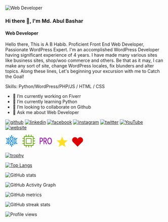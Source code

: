 ![Web Developer](https://scontent.fdac140-1.fna.fbcdn.net/v/t39.30808-6/274148526_488886199435871_8948919719979742304_n.png?_nc_cat=108&ccb=1-5&_nc_sid=e3f864&_nc_eui2=AeGEjDHQlqAL1DNJK0ccu5bGIo9e8C9P2ckij17wL0_ZySl_ocums6D0i1K5nNbojJ3WfbNApF3DJqPHeXcImQXk&_nc_ohc=4To3rX47QhkAX8nh94s&_nc_ht=scontent.fdac140-1.fna&oh=00_AT_daUVpDsH7z8S4xy4eH8LmThERL2cR9S3F4IznKVsL5A&oe=6214D32C)

### Hi there 👋, I'm Md. Abul Bashar
#### Web Developer


Hello there, This is A B Habib. Proficient Front End Web Developer, Passionate WordPress Expert. I'm an accomplished WordPress Developer having significant experience of 4 years. I have made many various sites like business sites, shop/woo commerce and others. Be that as it may, I can make any sort of site, change WordPress locales, fix blunders and alter topics. Along these lines, Let's beginning your excursion with me to Catch the Goal!

Skills: Python/WordPress/PHP/JS / HTML / CSS

- 🔭 I’m currently working on Fiverr 
- 🌱 I’m currently learning Python 
- 👯 I’m looking to collaborate on Github 
- 💬 Ask me about Web Developer 


[<img src='https://cdn.jsdelivr.net/npm/simple-icons@3.0.1/icons/github.svg' alt='github' height='40'>](https://github.com/abhabib)  [<img src='https://cdn.jsdelivr.net/npm/simple-icons@3.0.1/icons/linkedin.svg' alt='linkedin' height='40'>](https://www.linkedin.com/in/md-abul-bashar-30089b226//)  [<img src='https://cdn.jsdelivr.net/npm/simple-icons@3.0.1/icons/facebook.svg' alt='facebook' height='40'>](https://www.facebook.com/ab.habib.73744/)  [<img src='https://cdn.jsdelivr.net/npm/simple-icons@3.0.1/icons/instagram.svg' alt='instagram' height='40'>](https://www.instagram.com/mdabulbasharh/)  [<img src='https://cdn.jsdelivr.net/npm/simple-icons@3.0.1/icons/twitter.svg' alt='twitter' height='40'>](https://twitter.com/MdAbulBasar032)  [<img src='https://cdn.jsdelivr.net/npm/simple-icons@3.0.1/icons/youtube.svg' alt='YouTube' height='40'>](https://www.youtube.com/channel/UCHIjv_wOQFhztfyIZC_vpuA)  [<img src='https://cdn.jsdelivr.net/npm/simple-icons@3.0.1/icons/icloud.svg' alt='website' height='40'>](http://abhabib.info/)  

<a href='https://archiveprogram.github.com/'><img src='https://raw.githubusercontent.com/acervenky/animated-github-badges/master/assets/acbadge.gif' width='40' height='40'></a> <a href='https://docs.github.com/en/developers'><img src='https://raw.githubusercontent.com/acervenky/animated-github-badges/master/assets/devbadge.gif' width='40' height='40'></a> <a href='https://github.com/pricing'><img src='https://raw.githubusercontent.com/acervenky/animated-github-badges/master/assets/pro.gif' width='40' height='40'></a> <a href='https://stars.github.com/'><img src='https://raw.githubusercontent.com/acervenky/animated-github-badges/master/assets/starbadge.gif' width='35' height='35'></a> <a href='https://docs.github.com/en/github/supporting-the-open-source-community-with-github-sponsors'><img src='https://raw.githubusercontent.com/acervenky/animated-github-badges/master/assets/sponsorbadge.gif' width='35' height='35'></a> 

[![trophy](https://github-profile-trophy.vercel.app/?username=abhabib)](https://github.com/ryo-ma/github-profile-trophy)

[![Top Langs](https://github-readme-stats.vercel.app/api/top-langs/?username=abhabib)](https://github.com/anuraghazra/github-readme-stats)

![GitHub stats](https://github-readme-stats.vercel.app/api?username=abhabib&show_icons=true&count_private=true)  

![GitHub Activity Graph](https://activity-graph.herokuapp.com/graph?username=abhabib)  

![GitHub metrics](https://metrics.lecoq.io/abhabib)  

![GitHub streak stats](https://github-readme-streak-stats.herokuapp.com/?user=abhabib)  

![Profile views](https://gpvc.arturio.dev/abhabib)  
